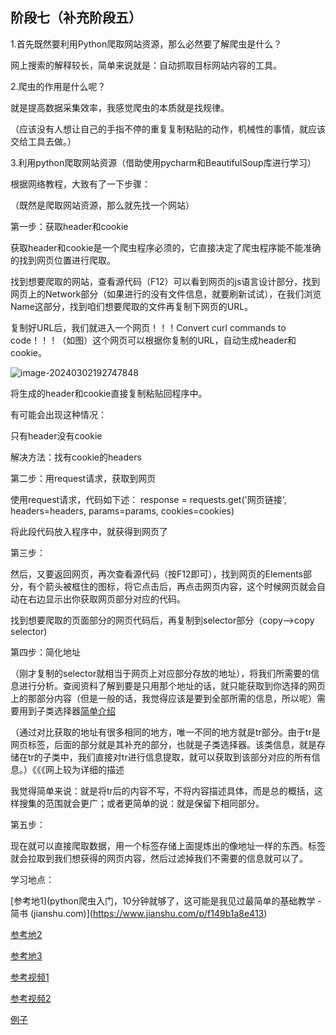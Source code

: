 ## 阶段七（补充阶段五）

1.首先既然要利用Python爬取网站资源，那么必然要了解爬虫是什么？

网上搜索的解释较长，简单来说就是：自动抓取目标网站内容的工具。

2.爬虫的作用是什么呢？

就是提高数据采集效率，我感觉爬虫的本质就是找规律。

（应该没有人想让自己的手指不停的重复复制粘贴的动作，机械性的事情，就应该交给工具去做。）

3.利用python爬取网站资源（借助使用pycharm和BeautifulSoup库进行学习）

根据网络教程，大致有了一下步骤：

（既然是爬取网站资源，那么就先找一个网站）

第一步：获取header和cookie

获取header和cookie是一个爬虫程序必须的，它直接决定了爬虫程序能不能准确的找到网页位置进行爬取。

找到想要爬取的网站，查看源代码（F12）可以看到网页的js语言设计部分，找到网页上的Network部分（如果进行的没有文件信息，就要刷新试试），在我们浏览Name这部分，找到咱们想要爬取的文件再复制下网页的URL。

复制好URL后，我们就进入一个网页！！！Convert curl commands to code！！！（如图）这个网页可以根据你复制的URL，自动生成header和cookie。

![image-20240302192747848](C:\Users\多妹\AppData\Roaming\Typora\typora-user-images\image-20240302192747848.png)

将生成的header和cookie直接复制粘贴回程序中。

有可能会出现这种情况：

只有header没有cookie

解决方法：找有cookie的headers

第二步：用request请求，获取到网页

使用request请求，代码如下述：
response = requests.get('网页链接', headers=headers, params=params, cookies=cookies)

将此段代码放入程序中，就获得到网页了

第三步：

然后，又要返回网页，再次查看源代码（按F12即可），找到网页的Elements部分，有个箭头被框住的图标，将它点击后，再点击网页内容，这个时候网页就会自动在右边显示出你获取网页部分对应的代码。

找到想要爬取的页面部分的网页代码后，再复制到selector部分（copy-->copy selector)

第四步：简化地址

（刚才复制的selector就相当于网页上对应部分存放的地址），将我们所需要的信息进行分析。查阅资料了解到要是只用那个地址的话，就只能获取到你选择的网页上的那部分内容（但是一般的话，我觉得应该是要到全部所需的信息，所以呢）需要用到子类选择器[简单介绍](https://blog.csdn.net/qq_44366571/article/details/101919756)

（通过对比获取的地址有很多相同的地方，唯一不同的地方就是tr部分。由于tr是网页标签，后面的部分就是其补充的部分，也就是子类选择器。该类信息，就是存储在tr的子类中，我们直接对tr进行信息提取，就可以获取到该部分对应的所有信息。）《《《网上较为详细的描述

我觉得简单来说：就是将tr后的内容不写，不将内容描述具体，而是总的概括，这样搜集的范围就会更广；或者更简单的说：就是保留下相同部分。

第五步：

现在就可以直接爬取数据，用一个标签存储上面提炼出的像地址一样的东西。标签就会拉取到我们想获得的网页内容，然后过滤掉我们不需要的信息就可以了。



学习地点：

[参考地1](python爬虫入门，10分钟就够了，这可能是我见过最简单的基础教学 - 简书 (jianshu.com)](https://www.jianshu.com/p/f149b1a8e413)

[参考地2](https://cloud.tencent.com/developer/article/2385106?areaId=106001)

[参考地3](https://blog.csdn.net/qq_46094651/article/details/132807373)

[参考视频1](https://www.bilibili.com/video/BV1CY411f7yh/?spm_id_from=333.337.search-card.all.click)

[参考视频2](https://www.bilibili.com/video/BV1ha4y1H7sx/?spm_id_from=333.337.search-card.all.click)

[例子](https://blog.csdn.net/xiangxueerfei/article/details/133379957)
